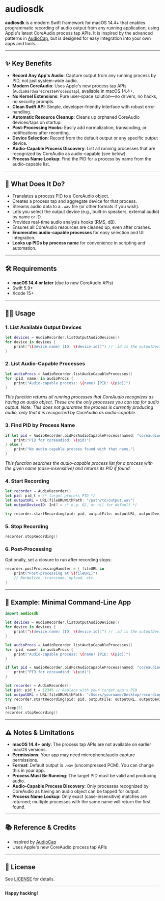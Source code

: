 # audiosdk

**audiosdk** is a modern Swift framework for macOS 14.4+ that enables programmatic recording of audio output from any running application, using Apple's latest CoreAudio process tap APIs. It is inspired by the advanced patterns in [AudioCap](https://github.com/insidegui/AudioCap), but is designed for easy integration into your own apps and tools.

---

## ✨ Key Benefits

- **Record Any App's Audio**: Capture output from any running process by PID, not just system-wide audio.
- **Modern CoreAudio**: Uses Apple's new process tap APIs (`AudioHardwareCreateProcessTap`), available in macOS 14.4+.
- **No Kernel Extensions**: Pure user-space solution—no drivers, no hacks, no security prompts.
- **Clean Swift API**: Simple, developer-friendly interface with robust error handling.
- **Automatic Resource Cleanup**: Cleans up orphaned CoreAudio devices/taps on startup.
- **Post-Processing Hooks**: Easily add normalization, transcoding, or notifications after recording.
- **Device Selection**: Record from the default output or any specific output device.
- **Audio-Capable Process Discovery**: List all running processes that are recognized by CoreAudio as audio-capable (see below).
- **Process Name Lookup**: Find the PID for a process by name from the audio-capable list.

---

## 🚀 What Does It Do?

- Translates a process PID to a CoreAudio object.
- Creates a process tap and aggregate device for that process.
- Streams audio data to a `.wav` file (or other formats if you wish).
- Lets you select the output device (e.g., built-in speakers, external audio) by name or ID.
- Provides real-time audio analysis hooks (RMS, dB).
- Ensures all CoreAudio resources are cleaned up, even after crashes.
- **Enumerates audio-capable processes** for easy selection and UI integration.
- **Looks up PIDs by process name** for convenience in scripting and automation.

---

## 🛠️ Requirements

- **macOS 14.4 or later** (due to new CoreAudio APIs)
- Swift 5.9+
- Xcode 15+

---

## 🧑‍💻 Usage

### 1. List Available Output Devices

```swift
let devices = AudioRecorder.listOutputAudioDevices()
for device in devices {
    print("\(device.name) [ID: \(device.id)]") // .id is the outputDeviceID
}
```

### 2. List Audio-Capable Processes

```swift
let audioProcs = AudioRecorder.listAudioCapableProcesses()
for (pid, name) in audioProcs {
    print("Audio-capable process: \(name) [PID: \(pid)]")
}
```

*This function returns all running processes that CoreAudio recognizes as having an audio object. These are the only processes you can tap for audio output. Note: This does not guarantee the process is currently producing audio, only that it is recognized by CoreAudio as audio-capable.*

### 3. Find PID by Process Name

```swift
if let pid = AudioRecorder.pidForAudioCapableProcess(named: "coreaudiod") {
    print("PID for coreaudiod: \(pid)")
} else {
    print("No audio-capable process found with that name.")
}
```

*This function searches the audio-capable process list for a process with the given name (case-insensitive) and returns its PID if found.*

### 4. Start Recording

```swift
let recorder = AudioRecorder()
let pid: pid_t = /* target process PID */
let outputURL = URL(fileURLWithPath: "/path/to/output.wav")
let outputDeviceID: Int? = /* e.g. 62, or nil for default */

try recorder.startRecording(pid: pid, outputFile: outputURL, outputDeviceID: outputDeviceID)
```

### 5. Stop Recording

```swift
recorder.stopRecording()
```

### 6. Post-Processing

Optionally, set a closure to run after recording stops:

```swift
recorder.postProcessingHandler = { fileURL in
    print("Post-processing at \(fileURL)")
    // Normalize, transcode, upload, etc.
}
```

---

## 🧩 Example: Minimal Command-Line App

```swift
import audiosdk

let devices = AudioRecorder.listOutputAudioDevices()
for device in devices {
    print("\(device.name) [ID: \(device.id)]") // .id is the outputDeviceID
}

let audioProcs = AudioRecorder.listAudioCapableProcesses()
for (pid, name) in audioProcs {
    print("Audio-capable process: \(name) [PID: \(pid)]")
}

if let pid = AudioRecorder.pidForAudioCapableProcess(named: "coreaudiod") {
    print("PID for coreaudiod: \(pid)")
}

let recorder = AudioRecorder()
let pid: pid_t = 12345 // Replace with your target app's PID
let outputURL = URL(fileURLWithPath: "/Users/yourname/Desktop/recording.wav")
try recorder.startRecording(pid: pid, outputFile: outputURL, outputDeviceID: 62) // Use your outputDeviceID

sleep(5)
recorder.stopRecording()
```

---

## ⚠️ Notes & Limitations

- **macOS 14.4+ only**: The process tap APIs are not available on earlier macOS versions.
- **Permissions**: Your app may need microphone/audio capture permissions.
- **Format**: Default output is `.wav` (uncompressed PCM). You can change this in your app.
- **Process Must Be Running**: The target PID must be valid and producing audio.
- **Audio-Capable Process Discovery**: Only processes recognized by CoreAudio as having an audio object can be tapped for output.
- **Process Name Lookup**: Only exact (case-insensitive) matches are returned; multiple processes with the same name will return the first found.

---

## 📚 Reference & Credits

- Inspired by [AudioCap](https://github.com/insidegui/AudioCap)
- Uses Apple's new CoreAudio process tap APIs

---

## 📝 License

See [LICENSE](LICENSE) for details.

---

**Happy hacking!**